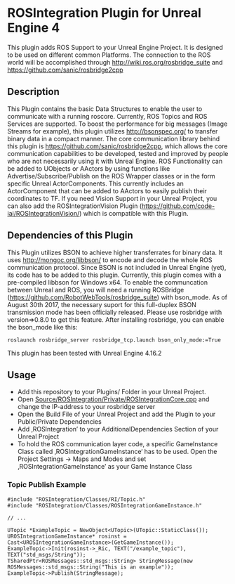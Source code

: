 # ROSIntegration Plugin for Unreal Engine 4
This plugin adds ROS Support to your Unreal Engine Project. 
It is designed to be used on different common Platforms. 
The connection to the ROS world will be accomplished through http://wiki.ros.org/rosbridge_suite and https://github.com/sanic/rosbridge2cpp

## Description
This Plugin contains the basic Data Structures to enable the user to communicate with a running roscore. 
Currently, ROS Topics and ROS Services are supported. 
To boost the performance for big messages (Image Streams for example), this plugin utilizes http://bsonspec.org/ to transfer binary data in a compact manner. 
The core communication library behind this plugin is https://github.com/sanic/rosbridge2cpp, which allows the core communication capabilities to be developed, tested and improved by people who are not necessarily using it with Unreal Engine.
ROS Functionality can be added to UObjects or AActors by using functions like Advertise/Subscribe/Publish on the ROS Wrapper classes or in the form specific Unreal ActorComponents.
This currently includes an ActorComponent that can be added to AActors to easily publish their coordinates to TF.
If you need Vision Support in your Unreal Project, you can also add the ROSIntegrationVision Plugin (https://github.com/code-iai/ROSIntegrationVision/) which is compatible with this Plugin.

## Dependencies of this Plugin
This Plugin utilizes BSON to achieve higher transferrates for binary data. 
It uses http://mongoc.org/libbson/ to encode and decode the whole ROS communication protocol. 
Since BSON is not included in Unreal Engine (yet), its code has to be added to this plugin. 
Currently, this plugin comes with a pre-compiled libbson for Windows x64. 
To enable the communcation between Unreal and ROS, you will need a running ROSBridge (https://github.com/RobotWebTools/rosbridge_suite) with bson_mode. As of August 30th 2017, the necessary suport for this full-duplex BSON transmission mode has been officially released. 
Please use rosbridge with version=>0.8.0 to get this feature. After installing rosbridge, you can enable the bson_mode like this:
```
roslaunch rosbridge_server rosbridge_tcp.launch bson_only_mode:=True
```

This plugin has been tested with Unreal Engine 4.16.2

## Usage
- Add this repository to your Plugins/ Folder in your Unreal Project.
- Open [Source/ROSIntegration/Private/ROSIntegrationCore.cpp](Source/ROSIntegration/Private/ROSIntegrationCore.cpp) and change the IP-address to your rosbridge server
- Open the Build File of your Unreal Project and add the Plugin to your Public/Private Dependencies
- Add ‚ROSIntegration’ to your AdditionalDependencies Section of your Unreal Project
- To hold the ROS communication layer code, a specific GameInstance Class called ‚ROSIntegrationGameInstance‘ has to be used. Open the Project Settings -> Maps and Modes  and set ‚ROSIntegrationGameInstance’ as your Game Instance Class
### Topic Publish Example
```
#include "ROSIntegration/Classes/RI/Topic.h"
#include "ROSIntegration/Classes/ROSIntegrationGameInstance.h"

// ...

UTopic *ExampleTopic = NewObject<UTopic>(UTopic::StaticClass());
UROSIntegrationGameInstance* rosinst = Cast<UROSIntegrationGameInstance>(GetGameInstance());
ExampleTopic->Init(rosinst->_Ric, TEXT("/example_topic"), TEXT("std_msgs/String"));
TSharedPtr<ROSMessages::std_msgs::String> StringMessage(new ROSMessages::std_msgs::String("This is an example"));
ExampleTopic->Publish(StringMessage);
```

